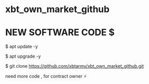 # xbt_own_market_github



# NEW SOFTWARE CODE $

$ apt update -y

$ apt upgrade -y

$ git clone https://github.com/xbtarmy/xbt_own_market_github.git

need more code , for contract owner ⚡
